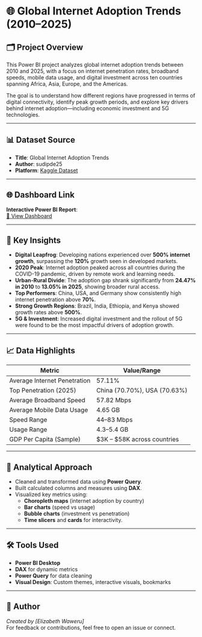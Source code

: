 # 🌐 Global Internet Adoption Trends (2010–2025)

## 🗂️ Project Overview

This Power BI project analyzes global internet adoption trends between 2010 and 2025, with a focus on internet penetration rates, broadband speeds, mobile data usage, and digital investment across ten countries spanning Africa, Asia, Europe, and the Americas.

The goal is to understand how different regions have progressed in terms of digital connectivity, identify peak growth periods, and explore key drivers behind internet adoption—including economic investment and 5G technologies.

---

## 📊 Dataset Source

- **Title**: Global Internet Adoption Trends  
- **Author**: sudipde25  
- **Platform**: [Kaggle Dataset](https://www.kaggle.com/datasets/sudipde25/global-internet-adoption-trends)

---

## 🌐 Dashboard Link

**Interactive Power BI Report**:  
[🔗 View Dashboard](https://app.powerbi.com/view?r=eyJrIjoiODNkZGRjZWYtY2RkNS00NTE5LTgwNzUtODBjNTg0YzBhNzY4IiwidCI6ImJmZmI5NzQ4LTRhNTEtNDRjOC05MjBmLTkzOGFjNDc5NzFlNSJ9)

---

## 📌 Key Insights

- **Digital Leapfrog**: Developing nations experienced over **500% internet growth**, surpassing the **120%** growth seen in developed markets.
- **2020 Peak**: Internet adoption peaked across all countries during the COVID-19 pandemic, driven by remote work and learning needs.
- **Urban-Rural Divide**: The adoption gap shrank significantly from **24.47% in 2010** to **13.05% in 2025**, showing broader rural access.
- **Top Performers**: China, USA, and Germany show consistently high internet penetration above **70%**.
- **Strong Growth Regions**: Brazil, India, Ethiopia, and Kenya showed growth rates above **500%**.
- **5G & Investment**: Increased digital investment and the rollout of 5G were found to be the most impactful drivers of adoption growth.

---

## 📈 Data Highlights

| Metric                          | Value/Range                        |
|--------------------------------|-------------------------------------|
| Average Internet Penetration   | 57.11%                              |
| Top Penetration (2025)         | China (70.70%), USA (70.63%)        |
| Average Broadband Speed        | 57.82 Mbps                          |
| Average Mobile Data Usage      | 4.65 GB                             |
| Speed Range                    | 44–83 Mbps                          |
| Usage Range                    | 4.3–5.4 GB                          |
| GDP Per Capita (Sample)        | $3K – $58K across countries         |

---

## 🧠 Analytical Approach

- Cleaned and transformed data using **Power Query**.
- Built calculated columns and measures using **DAX**.
- Visualized key metrics using:
  - **Choropleth maps** (internet adoption by country)
  - **Bar charts** (speed vs usage)
  - **Bubble charts** (investment vs penetration)
  - **Time slicers** and **cards** for interactivity.

---

## 🛠 Tools Used

- **Power BI Desktop**
- **DAX** for dynamic metrics
- **Power Query** for data cleaning
- **Visual Design**: Custom themes, interactive visuals, bookmarks

---

## 👤 Author

*Created by [Elizabeth Waweru]*  
For feedback or contributions, feel free to open an issue or connect.
